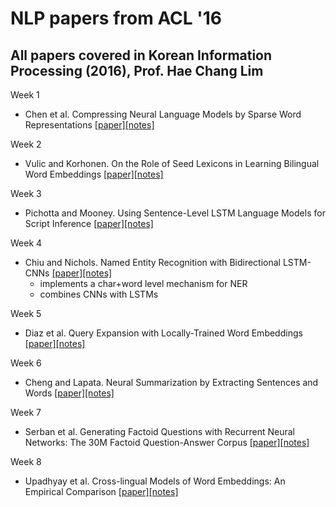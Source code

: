 # NLP papers from ACL '16
## All papers covered in Korean Information Processing (2016), Prof. Hae Chang Lim

Week 1
- Chen et al. Compressing Neural Language Models by Sparse Word Representations
[[paper]](https://arxiv.org/pdf/1610.03950v1.pdf)[[notes]]()

Week 2
- Vulic and Korhonen. On the Role of Seed Lexicons in Learning Bilingual Word Embeddings
[[paper]](https://www.aclweb.org/anthology/P/P16/P16-1024.pdf)[[notes]]()

Week 3
- Pichotta and Mooney. Using Sentence-Level LSTM Language Models for Script Inference
[[paper]](http://www.cs.utexas.edu/~ml/papers/pichotta.acl16.pdf)[[notes]]()

Week 4
- Chiu and Nichols. Named Entity Recognition with Bidirectional LSTM-CNNs
[[paper]](https://www.aclweb.org/anthology/Q/Q16/Q16-1026.pdf)[[notes]]()
  - implements a char+word level mechanism for NER
  - combines CNNs with LSTMs

Week 5
- Diaz et al. Query Expansion with Locally-Trained Word Embeddings
[[paper]](https://aclweb.org/anthology/P/P16/P16-1035.pdf)[[notes]]()

Week 6
- Cheng and Lapata. Neural Summarization by Extracting Sentences and Words
[[paper]](http://www.aclweb.org/anthology/P16-1046)[[notes]]()

Week 7
- Serban et al. Generating Factoid Questions with Recurrent Neural Networks: The 30M Factoid Question-Answer Corpus
[[paper]](https://aclweb.org/anthology/P/P16/P16-1056.pdf)[[notes]]()

Week 8
- Upadhyay et al. Cross-lingual Models of Word Embeddings: An Empirical Comparison
[[paper]](https://www.aclweb.org/anthology/P/P16/P16-1157.pdf)[[notes]]()
